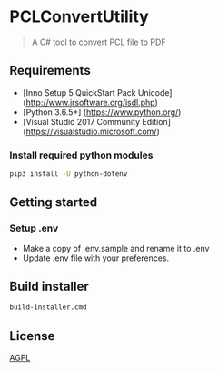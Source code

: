 # PCLConvertUtility
> A C# tool to convert PCL file to PDF

## Requirements

* [Inno Setup 5 QuickStart Pack Unicode] (http://www.jrsoftware.org/isdl.php)
* [Python 3.6.5+] (https://www.python.org/)
* [Visual Studio 2017 Community Edition] (https://visualstudio.microsoft.com/)

### Install required python modules

```bash
pip3 install -U python-dotenv
```

## Getting started

### Setup .env

+ Make a copy of .env.sample and rename it to .env
+ Update .env file with your preferences.

## Build installer

``` bash
build-installer.cmd
```

## License

[AGPL](https://www.gnu.org/licenses/agpl-3.0.html)
